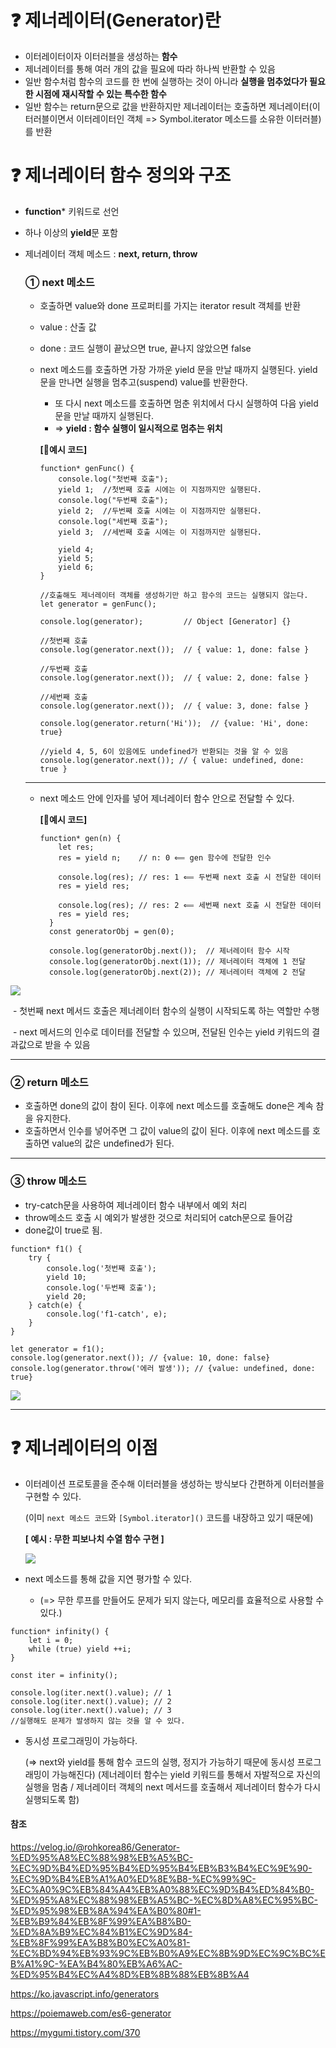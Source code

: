 # ❓ 제너레이터(Generator)란

- 이터레이터이자 이터러블을 생성하는 **함수**
- 제너레이터를 통해 여러 개의 값을 필요에 따라 하나씩 반환할 수 있음
- 일반 함수처럼 함수의 코드를 한 번에 실행하는 것이 아니라 **실행을 멈추었다가 필요한 시점에 재시작할 수 있는 특수한 함수**
- 일반 함수는 return문으로 값을 반환하지만 제너레이터는 호출하면 제너레이터(이터러블이면서 이터레이터인 객체 => Symbol.iterator 메소드를 소유한 이터러블)를 반환



# ❓ 제너레이터 함수 정의와 구조

- **function*** 키워드로 선언

- 하나 이상의 **yield**문 포함

- 제너레이터 객체 메소드 : **next, return, throw**

  ### **① next 메소드**

  - 호출하면 value와  done 프로퍼티를 가지는 iterator result 객체를 반환

  - value : 산출 값

  - done : 코드 실행이 끝났으면 true, 끝나지 않았으면 false

  - next 메소드를 호출하면 가장 가까운 yield <value>문을 만날 때까지 실행된다. yield <value>문을 만나면 실행을 멈추고(suspend) value를 반환한다.

      - 또 다시 next 메소드를 호출하면 멈춘 위치에서 다시 실행하여 다음 yield <value>문을 만날 때까지 실행된다.
      - => **yield : 함수 실행이 일시적으로 멈추는 위치**

    **[🔴예시 코드]**

    ```null
    function* genFunc() {
        console.log("첫번째 호출"); 
        yield 1;  //첫번째 호출 시에는 이 지점까지만 실행된다.
        console.log("두번째 호출");
        yield 2;  //두번째 호출 시에는 이 지점까지만 실행된다.
        console.log("세번째 호출");
        yield 3;  //세번째 호출 시에는 이 지점까지만 실행된다.
        
        yield 4;
        yield 5;
        yield 6;
    }
    
    //호출해도 제너레이터 객체를 생성하기만 하고 함수의 코드는 실행되지 않는다.
    let generator = genFunc();
    
    console.log(generator);         // Object [Generator] {}
    
    //첫번째 호출
    console.log(generator.next());  // { value: 1, done: false }
    
    //두번째 호출
    console.log(generator.next());  // { value: 2, done: false }
    
    //세번째 호출
    console.log(generator.next());  // { value: 3, done: false }
    
    console.log(generator.return('Hi'));  // {value: 'Hi', done: true}
    
    //yield 4, 5, 6이 있음에도 undefined가 반환되는 것을 알 수 있음
    console.log(generator.next()); // { value: undefined, done: true } 
    ```

  ----

  

  - next 메소드 안에 인자를 넣어 제너레이터 함수 안으로 전달할 수 있다.

    **[🔴예시 코드]**

    ```null
    function* gen(n) {
        let res;
        res = yield n;    // n: 0 ⟸ gen 함수에 전달한 인수
      
        console.log(res); // res: 1 ⟸ 두번째 next 호출 시 전달한 데이터
        res = yield res;
      
        console.log(res); // res: 2 ⟸ 세번째 next 호출 시 전달한 데이터
        res = yield res;
      }
      const generatorObj = gen(0);
      
      console.log(generatorObj.next());  // 제너레이터 함수 시작
      console.log(generatorObj.next(1)); // 제너레이터 객체에 1 전달
      console.log(generatorObj.next(2)); // 제너레이터 객체에 2 전달
    ```

![](C:\Users\jungminpark\Desktop\1\image-20210816045720022.png)

​				- 첫번째 next 메서드 호출은 제너레이터 함수의 실행이 시작되도록 하는 역할만 수행

​				- next 메서드의 인수로 데이터를 전달할 수 있으며, 전달된 인수는 yield 키워드의 결과값으로 					받을 수 있음

---

### 	**② return 메소드**

- 호출하면 done의 값이 참이 된다. 이후에 next 메소드를 호출해도 done은 계속 참을 유지한다.
- 호출하면서 인수를 넣어주면 그 값이 value의 값이 된다. 이후에 next 메소드를 호출하면 value의 값은 undefined가 된다.

---



### 	**③ throw 메소드**

- try-catch문을 사용하여 제너레이터 함수 내부에서 예외 처리
- throw메소드 호출 시 예외가 발생한 것으로 처리되어 catch문으로 들어감
- done값이 true로 됨.

```null
function* f1() {
    try {
        console.log('첫번째 호출');
        yield 10;
        console.log('두번째 호출');
        yield 20;
    } catch(e) {
        console.log('f1-catch', e);
    }
}

let generator = f1();
console.log(generator.next()); // {value: 10, done: false}
console.log(generator.throw('에러 발생')); // {value: undefined, done: true}
```

![](C:\Users\jungminpark\AppData\Roaming\Typora\typora-user-images\image-20210816043931707.png)

---

# ❓ 제너레이터의 이점

- 이터레이션 프로토콜을 준수해 이터러블을 생성하는 방식보다 간편하게 이터러블을 구현할 수 있다.

  (이미 `next 메소드 코드`와 `[Symbol.iterator]()` 코드를 내장하고 있기 때문에)

  

  **[ 예시 : 무한 피보나치 수열 함수 구현 ]**

  ![](C:\Users\jungminpark\Desktop\1\ddjkslja.JPG)

  

- next 메소드를 통해 값을 지연 평가할 수 있다. 

  - (=> 무한 루프를 만들어도 문제가 되지 않는다, 메모리를 효율적으로 사용할 수 있다.)

```null
function* infinity() {
    let i = 0;
    while (true) yield ++i; 
}

const iter = infinity();

console.log(iter.next().value); // 1
console.log(iter.next().value); // 2
console.log(iter.next().value); // 3
//실행해도 문제가 발생하지 않는 것을 알 수 있다.
```



- 동시성 프로그래밍이 가능하다.

  (=> next와 yield를 통해 함수 코드의 실행, 정지가 가능하기 때문에 동시성 프로그래밍이 가능해진다)
  (제너레이터 함수는 yield 키워드를 통해서 자발적으로 자신의 실행을 멈춤 / 제너레이터 객체의 next 메서드를 호출해서 제너레이터 함수가 다시 실행되도록 함)



#### 참조

https://velog.io/@rohkorea86/Generator-%ED%95%A8%EC%88%98%EB%A5%BC-%EC%9D%B4%ED%95%B4%ED%95%B4%EB%B3%B4%EC%9E%90-%EC%9D%B4%EB%A1%A0%ED%8E%B8-%EC%99%9C-%EC%A0%9C%EB%84%A4%EB%A0%88%EC%9D%B4%ED%84%B0-%ED%95%A8%EC%88%98%EB%A5%BC-%EC%8D%A8%EC%95%BC-%ED%95%98%EB%8A%94%EA%B0%80#1-%EB%B9%84%EB%8F%99%EA%B8%B0-%ED%8A%B9%EC%84%B1%EC%9D%84-%EB%8F%99%EA%B8%B0%EC%A0%81-%EC%BD%94%EB%93%9C%EB%B0%A9%EC%8B%9D%EC%9C%BC%EB%A1%9C-%EA%B4%80%EB%A6%AC-%ED%95%B4%EC%A4%8D%EB%8B%88%EB%8B%A4

https://ko.javascript.info/generators

https://poiemaweb.com/es6-generator

https://mygumi.tistory.com/370